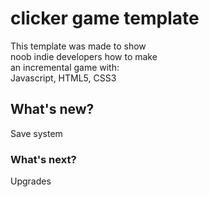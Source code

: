 # clicker game template
This template was made to show  
noob indie developers how to make  
an incremental game with:  
Javascript, HTML5, CSS3  

## What's new?
Save system

### What's next?
Upgrades
